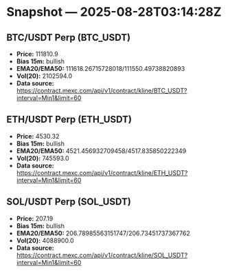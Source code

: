 # Snapshot — 2025-08-28T03:14:28Z

## BTC/USDT Perp (BTC_USDT)
- **Price:** 111810.9
- **Bias 15m:** bullish
- **EMA20/EMA50:** 111618.26715728018/111550.49738820893
- **Vol(20):** 2102594.0
- **Data source:** https://contract.mexc.com/api/v1/contract/kline/BTC_USDT?interval=Min1&limit=60

## ETH/USDT Perp (ETH_USDT)
- **Price:** 4530.32
- **Bias 15m:** bullish
- **EMA20/EMA50:** 4521.456932709458/4517.835850222349
- **Vol(20):** 745593.0
- **Data source:** https://contract.mexc.com/api/v1/contract/kline/ETH_USDT?interval=Min1&limit=60

## SOL/USDT Perp (SOL_USDT)
- **Price:** 207.19
- **Bias 15m:** bullish
- **EMA20/EMA50:** 206.78985563151747/206.73451737367762
- **Vol(20):** 4088900.0
- **Data source:** https://contract.mexc.com/api/v1/contract/kline/SOL_USDT?interval=Min1&limit=60
